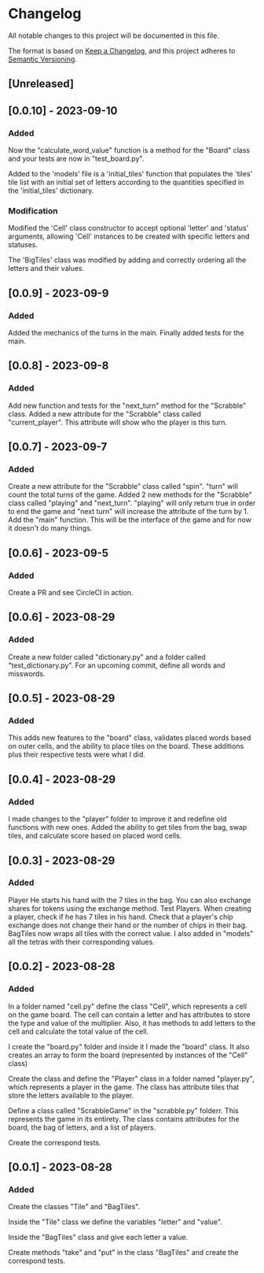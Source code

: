 # Changelog

All notable changes to this project will be documented in this file.

The format is based on [Keep a Changelog](https://keepachangelog.com/en/1.0.0/),
and this project adheres to [Semantic Versioning](https://semver.org/spec/v2.0.0.html).

## [Unreleased]

## [0.0.10] - 2023-09-10

###  Added

Now the "calculate_word_value" function is a method for the "Board" class and your tests are now in "test_board.py".
 
Added to the 'models' file is a 'initial_tiles' function that populates the 'tiles' tile list with an initial set of letters according to the quantities specified in the 'initial_tiles' dictionary.


### Modification

Modified the 'Cell' class constructor to accept optional 'letter' and 'status' arguments, allowing 'Cell' instances to be created with specific letters and statuses.

The 'BigTiles' class was modified by adding and correctly ordering all the letters and their values.


## [0.0.9] - 2023-09-9

###  Added

Added the mechanics of the turns in the main.
Finally added tests for the main.

## [0.0.8] - 2023-09-8

###  Added

Add new function and tests for the "next_turn" method for the "Scrabble" class.
Added a new attribute for the "Scrabble" class called "current_player". This attribute will show who the player is this turn.

## [0.0.7] - 2023-09-7

### Added

Create a new attribute for the "Scrabble" class called "spin". "turn" will count the total turns of the game.
Added 2 new methods for the "Scrabble" class called "playing" and "next_turn". "playing" will only return true in order to end the game and "next turn" will increase the attribute of the turn by 1.
Add the "main" function. This will be the interface of the game and for now it doesn't do many things.


## [0.0.6] - 2023-09-5

### Added

Create a PR and see CircleCI in action.


## [0.0.6] - 2023-08-29

### Added

Create a new folder called "dictionary.py" and a folder called "test_dictionary.py".
For an upcoming commit, define all words and misswords.

## [0.0.5] - 2023-08-29

### Added

This adds new features to the "board" class, validates placed words based on outer cells, and the ability to place tiles on the board.
These additions plus their respective tests were what I did.

## [0.0.4] - 2023-08-29

### Added

I made changes to the "player" folder to improve it and redefine old functions with new ones.
Added the ability to get tiles from the bag, swap tiles, and calculate score based on placed word cells.

## [0.0.3] - 2023-08-29

### Added

Player
He starts his hand with the 7 tiles in the bag. You can also exchange shares for tokens using the exchange method.
Test Players.
When creating a player, check if he has 7 tiles in his hand.
Check that a player's chip exchange does not change their hand or the number of chips in their bag.
BagTiles now wraps all tiles with the correct value.
I also added in "models" all the tetras with their corresponding values.

## [0.0.2] - 2023-08-28

### Added
    
In a folder named "cell.py" define the class "Cell", which represents a cell on the game board. The cell can contain a letter and has attributes to store the type and value of the multiplier. Also, it has methods to add letters to the cell and calculate the total value of the cell.

I create the "board.py" folder and inside it I made the "board" class. It also creates an array to form the board (represented by instances of the "Cell" class)

Create the class and define the "Player" class in a folder named "player.py", which represents a player in the game. The class has attribute tiles that store the letters available to the player.

Define a class called "ScrabbleGame" in the "scrabble.py" folderr. This represents the game in its entirety. The class contains attributes for the board, the bag of letters, and a list of players.  

Create the correspond tests.

## [0.0.1] - 2023-08-28

### Added

Create the classes "Tile" and "BagTiles".

Inside the "Tile" class we define the variables "letter" and "value".

Inside the "BagTiles" class and give each letter a value.

Create methods "take" and "put" in the class "BagTiles" and create the correspond tests.





 
